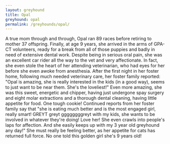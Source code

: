 ```yaml
---
layout: greyhound
title: Opal
greyhound: opal
permalink: /greyhounds/opal/
---
```


A true mom through and through, Opal ran 89 races before retiring to mother 37 offspring.  Finally, at age 9 years, she
arrived in the arms of GPA-CT volunteers, ready for a break from all of those puppies and badly in need of extensive
dental work.  Despite being in serious oral pain, she was an excellent car rider all the way to the vet and very
affectionate.  In fact, she even stole the heart of her attending veterinarian, who had eyes for her before she even
awoke from anesthesia.  After the first night in her foster home, following much needed veterinary care, her foster
family reported:  "Opal is amazing, she is really interested in the kids (in a good way), seems to just want to be near
them. She's the loveliest!"  Even more amazing, she was this sweet, energetic and chipper, having just undergone spay
surgery and eight molar extractions and a thorough dental cleaning, having little appetite for food.  One tough cookie!
Continued reports from her foster family say that "she is eating much better and is the most engaged girl, really smart!
GREYT greyt  ggggggggreyt with my kids, she wants to be involved in whatever they're doing!  Love her!  She even crawls
into people's laps for affection.  And she easily keeps up with my 3 year old greyhound any day!"  She must really be
feeling better, as her appetite for cats has returned full force.  No one told this golden girl she's 9 years
old!

